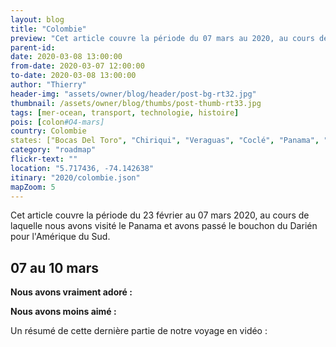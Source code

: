 ```yaml
---
layout: blog
title: "Colombie"
preview: "Cet article couvre la période du 07 mars au 2020, au cours de laquelle nous avons visité la Colombie"
parent-id:
date: 2020-03-08 13:00:00
from-date: 2020-03-07 12:00:00
to-date: 2020-03-08 13:00:00
author: "Thierry"
header-img: "assets/owner/blog/header/post-bg-rt32.jpg"
thumbnail: /assets/owner/blog/thumbs/post-thumb-rt33.jpg
tags: [mer-ocean, transport, technologie, histoire]
pois: [colon#O4-mars]
country: Colombie
states: ["Bocas Del Toro", "Chiriqui", "Veraguas", "Coclé", "Panama", "Colón"]
category: "roadmap"
flickr-text: ""
location: "5.717436, -74.142638"
itinary: "2020/colombie.json"
mapZoom: 5
---
```


Cet article couvre la période du 23 février au 07 mars 2020, au cours de laquelle nous avons visité le Panama et avons passé le bouchon du Darién pour l'Amérique du Sud.

## 07 au 10 mars

**Nous avons vraiment adoré :**

**Nous avons moins aimé :**

Un résumé de cette dernière partie de notre voyage en vidéo :
